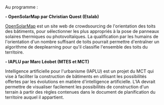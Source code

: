 
Au programme :

**- OpenSolarMap par Christian Quest (Etalab)**

[OpenSolarMap](https://opensolarmap.org) est un site web de crowdsourcing de l'orientation des toits des bâtiments, pour sélectionner les plus appropriés à la pose de panneaux solaires thermiques ou photovoltaïques. La qualification par les humains de l'orientation d'un nombre suffisant de toits pourrait permettre d'entraîner un algorithme de deeplearning pour qu'il classifie l'ensemble des toits du territoire.

**- IAPLU par Marc Léobet (MTES et MCT)**

Intelligence artificielle pour l'urbanisme (IAPLU) est un projet du MCT qui vise à faciliter la construction de bâtiments en utilisant les possibilités offertes par les évolutions en matière d'intelligence artificielle. L'IA devrait permettre de visualiser facilement les possibilités de construction d'un terrain à partir des règles contenues dans le document de planification du territoire auquel il appartient.
